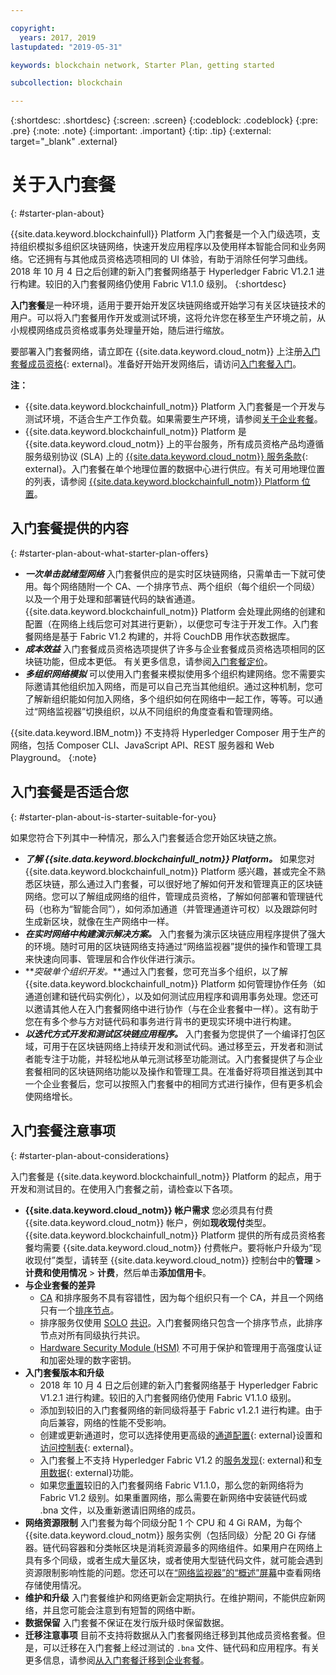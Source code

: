 ```yaml
---

copyright:
  years: 2017, 2019
lastupdated: "2019-05-31"

keywords: blockchain network, Starter Plan, getting started

subcollection: blockchain

---
```


{:shortdesc: .shortdesc}
{:screen: .screen}
{:codeblock: .codeblock}
{:pre: .pre}
{:note: .note}
{:important: .important}
{:tip: .tip}
{:external: target="_blank" .external}

# 关于入门套餐
{: #starter-plan-about}

<!--[placeholder] Starter Plan is deprecated on May 30. No new Starter Plan networks can be created then. Your existing networks are not affected, but you can use them and get IBM's support on them for only another 30 days. You might consider using {{site.data.keyword.blockchainfull_notm}} Platform free 2.0 beta instead.
{: note} -->

{{site.data.keyword.blockchainfull}} Platform 入门套餐是一个入门级选项，支持组织模拟多组织区块链网络，快速开发应用程序以及使用样本智能合同和业务网络。它还拥有与其他成员资格选项相同的 UI 体验，有助于消除任何学习曲线。
2018 年 10 月 4 日之后创建的新入门套餐网络基于 Hyperledger Fabric V1.2.1 进行构建。较旧的入门套餐网络仍使用 Fabric V1.1.0 级别。
{:shortdesc}

**入门套餐**是一种环境，适用于要开始开发区块链网络或开始学习有关区块链技术的用户。可以将入门套餐用作开发或测试环境，这将允许您在移至生产环境之前，从小规模网络成员资格或事务处理量开始，随后进行缩放。

 要部署入门套餐网络，请立即在 {{site.data.keyword.cloud_notm}} 上注册[入门套餐成员资格](https://cloud.ibm.com/catalog/services/ibm-blockchain-5-prod){: external}。准备好开始开发网络后，请访问[入门套餐入门](/docs/services/blockchain?topic=blockchain-getting-started-with-starter-plan#getting-started-with-starter-plan)。


**注：**
- {{site.data.keyword.blockchainfull_notm}} Platform 入门套餐是一个开发与测试环境，不适合生产工作负载。如果需要生产环境，请参阅[关于企业套餐](/docs/services/blockchain?topic=blockchain-enterprise-plan-about#enterprise-plan-about)。
- {{site.data.keyword.blockchainfull_notm}} Platform 是 {{site.data.keyword.cloud_notm}} 上的平台服务，所有成员资格产品均遵循服务级别协议 (SLA) 上的 [{{site.data.keyword.cloud_notm}} 服务条款](http://www-03.ibm.com/software/sla/sladb.nsf/sla/bm){: external}。入门套餐在单个地理位置的数据中心进行供应。有关可用地理位置的列表，请参阅 [{{site.data.keyword.blockchainfull_notm}} Platform 位置](/docs/services/blockchain?topic=blockchain-ibp-regions-locations#ibp-regions-locations)。

## 入门套餐提供的内容
{: #starter-plan-about-what-starter-plan-offers}

- **_一次单击就绪型网络_**
    入门套餐供应的是实时区块链网络，只需单击一下就可使用。每个网络随附一个 CA、一个排序节点、两个组织（每个组织一个同级）以及一个用于处理和部署链代码的缺省通道。{{site.data.keyword.blockchainfull_notm}} Platform 会处理此网络的创建和配置（在网络上线后您可对其进行更新），以便您可专注于开发工作。入门套餐网络是基于 Fabric V1.2 构建的，并将 CouchDB 用作状态数据库。
- **_成本效益_**
    入门套餐成员资格选项提供了许多与企业套餐成员资格选项相同的区块链功能，但成本更低。
    有关更多信息，请参阅[入门套餐定价](/docs/services/blockchain/howto?topic=blockchain-ibp-pricing#ibp-pricing-starter-pricing)。
- **_多组织网络模拟_**
    可以使用入门套餐来模拟使用多个组织构建网络。您不需要实际邀请其他组织加入网络，而是可以自己充当其他组织。通过这种机制，您可了解新组织能如何加入网络，多个组织如何在网络中一起工作，等等。可以通过“网络监视器”切换组织，以从不同组织的角度查看和管理网络。

{{site.data.keyword.IBM_notm}} 不支持将 Hyperledger Composer 用于生产的网络，包括 Composer CLI、JavaScript API、REST 服务器和 Web Playground。
{:note}

## 入门套餐是否适合您
{: #starter-plan-about-is-starter-suitable-for-you}

如果您符合下列其中一种情况，那么入门套餐适合您开始区块链之旅。
- **_了解 {{site.data.keyword.blockchainfull_notm}} Platform。_**
        如果您对 {{site.data.keyword.blockchainfull_notm}} Platform 感兴趣，甚或完全不熟悉区块链，那么通过入门套餐，可以很好地了解如何开发和管理真正的区块链网络。您可以了解组成网络的组件，管理成员资格，了解如何部署和管理链代码（也称为“智能合同”），如何添加通道（并管理通道许可权）以及跟踪何时生成新区块，就像在生产网络中一样。
- **_在实时网络中构建演示解决方案。_**    入门套餐为演示区块链应用程序提供了强大的环境。随时可用的区块链网络支持通过“网络监视器”提供的操作和管理工具来快速向同事、管理层和合作伙伴进行演示。
- **_突破单个组织开发。_**通过入门套餐，您可充当多个组织，以了解 {{site.data.keyword.blockchainfull_notm}} Platform 如何管理协作任务（如通道创建和链代码实例化），以及如何测试应用程序和调用事务处理。您还可以邀请其他人在入门套餐网络中进行协作（与在企业套餐中一样）。这有助于您在有多个参与方对链代码和事务进行背书的更现实环境中进行构建。
- **_以迭代方式开发和测试区块链应用程序。_**    入门套餐为您提供了一个编译打包区域，可用于在区块链网络上持续开发和测试代码。通过移至云，开发者和测试者能专注于功能，并轻松地从单元测试移至功能测试。入门套餐提供了与企业套餐相同的区块链网络功能以及操作和管理工具。在准备好将项目推送到其中一个企业套餐后，您可以按照入门套餐中的相同方式进行操作，但有更多机会使网络增长。

## 入门套餐注意事项
{: #starter-plan-about-considerations}

入门套餐是 {{site.data.keyword.blockchainfull_notm}} Platform 的起点，用于开发和测试目的。在使用入门套餐之前，请检查以下各项。

- **{{site.data.keyword.cloud_notm}} 帐户需求**
    您必须具有付费 {{site.data.keyword.cloud_notm}} 帐户，例如**现收现付**类型。{{site.data.keyword.blockchainfull_notm}} Platform 提供的所有成员资格套餐均需要 {{site.data.keyword.cloud_notm}} 付费帐户。要将帐户升级为“现收现付”类型，请转至 {{site.data.keyword.cloud_notm}} 控制台中的**管理** > **计费和使用情况** > **计费**，然后单击**添加信用卡**。
- **与企业套餐的差异**
    - [CA](/docs/services/blockchain?topic=blockchain-glossary#glossary-CA) 和排序服务不具有容错性，因为每个组织只有一个 CA，并且一个网络只有一个[排序节点](/docs/services/blockchain?topic=blockchain-glossary#glossary-orderer)。
    - 排序服务仅使用 [SOLO](/docs/services/blockchain?topic=blockchain-glossary#glossary-solo) [共识](/docs/services/blockchain?topic=blockchain-glossary#glossary-consensus)。入门套餐网络只包含一个排序节点，此排序节点对所有同级执行共识。
    - [Hardware Security Module (HSM)](/docs/services/blockchain?topic=blockchain-glossary#glossary-hsm) 不可用于保护和管理用于高强度认证和加密处理的数字密钥。
- **入门套餐版本和升级**
    - 2018 年 10 月 4 日之后创建的新入门套餐网络基于 Hyperledger Fabric V1.2.1 进行构建。较旧的入门套餐网络仍使用 Fabric V1.1.0 级别。
    - 添加到较旧的入门套餐网络的新同级将基于 Fabric v1.2.1 进行构建。由于向后兼容，网络的性能不受影响。
    - 创建或更新通道时，您可以选择使用更高级的[通道配置](https://hyperledger-fabric.readthedocs.io/en/release-1.2/config_update.html){: external}设置和[访问控制表](https://hyperledger-fabric.readthedocs.io/en/release-1.2/access_control.html){: external}。
    - 入门套餐上不支持 Hyperledger Fabric V1.2 的[服务发现](https://hyperledger-fabric.readthedocs.io/en/release-1.2/discovery-overview.html){: external}和[专用数据](https://hyperledger-fabric.readthedocs.io/en/release-1.2/private-data/private-data.html){: external}功能。
    - 如果您[重置](/docs/services/blockchain?topic=blockchain-ibp-dashboard#ibp-dashboard-reset-network)较旧的入门套餐网络 Fabric V1.1.0，那么您的新网络将为 Fabric V1.2 级别。如果重置网络，那么需要在新网络中安装链代码或 .bna 文件，以及重新邀请旧网络的成员。
- **网络资源限制**
    入门套餐为每个同级分配 1 个 CPU 和 4 Gi RAM，为每个 {{site.data.keyword.cloud_notm}} 服务实例（包括同级）分配 20 Gi 存储器。链代码容器和分类帐区块是消耗资源最多的网络组件。如果用户在网络上具有多个同级，或者生成大量区块，或者使用大型链代码文件，就可能会遇到资源限制影响性能的问题。您还可以在[“网络监视器”的“概述”屏幕](/docs/services/blockchain?topic=blockchain-ibp-dashboard#ibp-dashboard-storage)中查看网络存储使用情况。
- **维护和升级**
    入门套餐维护和网络更新会定期执行。在维护期间，不能供应新网络，并且您可能会注意到有短暂的网络中断。
- **数据保留**
    入门套餐不保证在发行版升级时保留数据。
- **迁移注意事项**
    目前不支持将数据从入门套餐网络迁移到其他成员资格套餐。但是，可以迁移在入门套餐上经过测试的 `.bna` 文件、链代码和应用程序。有关更多信息，请参阅[从入门套餐迁移到企业套餐](/docs/services/blockchain/howto?topic=blockchain-migrate_starter_to_enterprise#migrate_starter_to_enterprise)。
